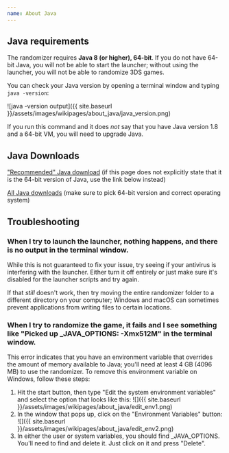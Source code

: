 ```yaml
---
name: About Java
---
```

## Java requirements

The randomizer requires **Java 8 (or higher), 64-bit**. If you do not have 64-bit Java, you will not be able to start the launcher; without using the launcher, you will not be able to randomize 3DS games.

You can check your Java version by opening a terminal window and typing `java -version`:

![java -version output]({{ site.baseurl }}/assets/images/wikipages/about_java/java_version.png)

If you run this command and it does _not_ say that you have Java version 1.8 and a 64-bit VM, you will need to upgrade Java.

## Java Downloads

["Recommended" Java download](https://java.com/en/download/) (if this page does not explicitly state that it is the 64-bit version of Java, use the link below instead)

[All Java downloads](https://java.com/en/download/manual.jsp) (make sure to pick 64-bit version and correct operating system)

## Troubleshooting

### When I try to launch the launcher, nothing happens, and there is no output in the terminal window.

While this is not guaranteed to fix your issue, try seeing if your antivirus is interfering with the launcher. Either turn it off entirely or just make sure it's disabled for the launcher scripts and try again.

If that *still* doesn't work, then try moving the entire randomizer folder to a different directory on your computer; Windows and macOS can sometimes prevent applications from writing files to certain locations.

### When I try to randomize the game, it fails and I see something like "Picked up _JAVA_OPTIONS: -Xmx512M" in the terminal window.

This error indicates that you have an environment variable that overrides the amount of memory available to Java; you'll need at least 4 GB (4096 MB) to use the randomizer. To remove this environment variable on Windows, follow these steps:
1. Hit the start button, then type "Edit the system environment variables" and select the option that looks like this:
![]({{ site.baseurl }}/assets/images/wikipages/about_java/edit_env1.png)
2. In the window that pops up, click on the "Environment Variables" button:
![]({{ site.baseurl }}/assets/images/wikipages/about_java/edit_env2.png)
3. In either the user or system variables, you should find _JAVA_OPTIONS. You'll need to find and delete it. Just click on it and press "Delete".